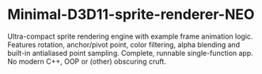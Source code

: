 # Minimal-D3D11-sprite-renderer-NEO
Ultra-compact sprite rendering engine with example frame animation logic. Features rotation, anchor/pivot point, color filtering, alpha blending and built-in antialiased point sampling. Complete, runnable single-function app. No modern C++, OOP or (other) obscuring cruft.
